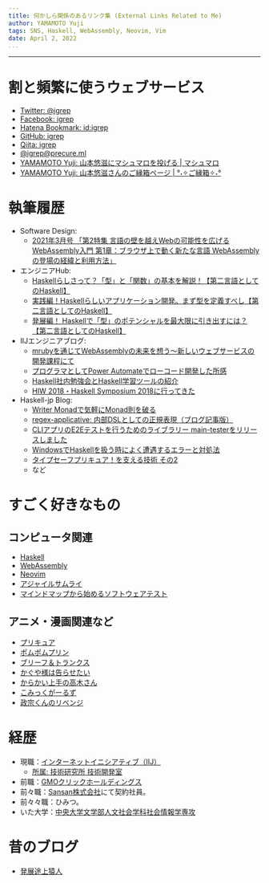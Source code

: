 ```yaml
---
title: 何かしら関係のあるリンク集 (External Links Related to Me)
author: YAMAMOTO Yuji
tags: SNS, Haskell, WebAssembly, Neovim, Vim
date: April 2, 2022
...
```

---

# 割と頻繁に使うウェブサービス

- [Twitter: \@igrep](https://twitter.com/igrep)
- [Facebook: igrep](https://www.facebook.com/igrep)
- [Hatena Bookmark: id:igrep](http://b.hatena.ne.jp/igrep/bookmark)
- [GitHub: igrep](https://github.com/igrep)
- [Qiita: igrep](http://qiita.com/igrep)
- [\@igrep\@precure.ml](https://precure.ml/@igrep)
- [YAMAMOTO Yuji: 山本悠滋にマシュマロを投げる | マシュマロ](https://marshmallow-qa.com/igrep)
- [YAMAMOTO Yuji: 山本悠滋さんのご縁箱ページ | °˖✧ご縁箱✧˖°](https://goenbako.com/igrep)

# 執筆履歴

- Software Design:
    - [2021年3月号 「第2特集 言語の壁を越えWebの可能性を広げる WebAssembly入門 第1章：ブラウザ上で動く新たな言語 WebAssemblyの登場の経緯と利用方法」](https://gihyo.jp/magazine/SD/archive/2021/202103)
- エンジニアHub:
    - [Haskellらしさって？「型」と「関数」の基本を解説！【第二言語としてのHaskell】](https://employment.en-japan.com/engineerhub/entry/2017/08/25/110000)
    - [実践編！Haskellらしいアプリケーション開発。まず型を定義すべし【第二言語としてのHaskell】](https://employment.en-japan.com/engineerhub/entry/2017/09/11/110000)
    - [発展編！ Haskellで「型」のポテンシャルを最大限に引き出すには？【第二言語としてのHaskell】](https://employment.en-japan.com/engineerhub/entry/2017/10/03/110000)
- IIJエンジニアブログ:
    - [mrubyを通じてWebAssemblyの未来を想う～新しいウェブサービスの開発課程にて](https://eng-blog.iij.ad.jp/archives/10875)
    - [プログラマとしてPower Automateでローコード開発した所感](https://eng-blog.iij.ad.jp/archives/6746)
    - [Haskell社内勉強会とHaskell学習ツールの紹介](https://eng-blog.iij.ad.jp/archives/3467)
    - [HIW 2018・Haskell Symposium 2018に行ってきた](https://eng-blog.iij.ad.jp/archives/2125)
- Haskell-jp Blog:
    - [Writer Monadで気軽にMonad則を破る](https://haskell.jp/blog/posts/2020/break-monad-law-with-writer.html)
    - [regex-applicative: 内部DSLとしての正規表現（ブログ記事版）](https://haskell.jp/blog/posts/2019/regex-applicative.html)
    - [CLIアプリのE2Eテストを行うためのライブラリー main-testerをリリースしました](https://haskell.jp/blog/posts/2018/main-tester.html)
    - [WindowsでHaskellを扱う時によく遭遇するエラーと対処法](https://haskell.jp/blog/posts/2017/windows-gotchas.html)
    - [タイプセーフプリキュア！を支える技術 その2](https://haskell.jp/blog/posts/2017/typesafe-precure2.html)
    - など


# すごく好きなもの

## コンピュータ関連

- [Haskell](http://www.haskell.org/haskellwiki/Haskell)
- [WebAssembly](https://webassembly.org/)
- [Neovim](https://neovim.io/)
- [アジャイルサムライ](https://shop.ohmsha.co.jp/shopdetail/000000001901/)
- [マインドマップから始めるソフトウェアテスト](https://gihyo.jp/book/2019/978-4-297-10506-8)

## アニメ・漫画関連など

- [プリキュア](http://www.toei-anim.co.jp/tv/precure/)
- [ポムポムプリン](http://www.sanrio.co.jp/character/pompompurin/)
- [ブリーフ＆トランクス](http://briefandtrunks.com/)
- [かぐや様は告らせたい](https://amzn.to/3hWnrbx)
- [からかい上手の高木さん](https://amzn.to/3e4SSzg)
- [こみっくがーるず](https://amzn.to/3AY8AGr)
- [政宗くんのリベンジ](https://amzn.to/3yO5AdL)

# 経歴

- 現職：[インターネットイニシアティブ（IIJ）](https://www.iij.ad.jp/)
    - [所属: 技術研究所 技術開発室](https://www.iijlab.net/members/yuji-yamamoto.html)
- 前職：[GMOクリックホールディングス](https://www.gmo-click.com/)
- 前々職：[Sansan株式会社](http://www.sansan.com/)にて契約社員。
- 前々々職：ひみつ。
- いた大学：[中央大学文学部人文社会学科社会情報学専攻](http://www.chuo-u.ac.jp/academics/faculties/letters/major/socio_info/)

# 昔のブログ

- [発展途上猿人](http://blog.livedoor.jp/igrep/)
